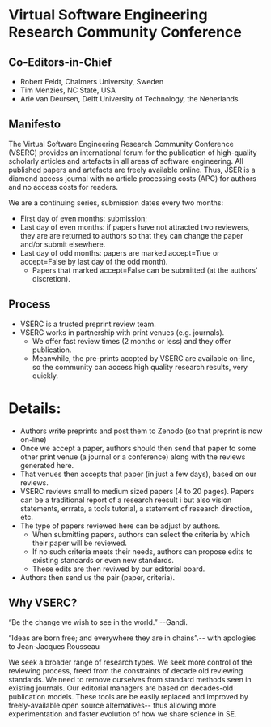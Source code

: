 # Virtual  Software Engineering Research Community Conference

## Co-Editors-in-Chief

- Robert Feldt, Chalmers University, Sweden
- Tim Menzies, NC State, USA
- Arie van Deursen, Delft University of Technology, the Neherlands

## Manifesto

The Virtual Software Engineering Research Community Conference
(VSERC) provides an international forum for the publication of high-quality scholarly articles and artefacts in all areas of software engineering. All published papers and artefacts are freely available online. Thus, JSER is a diamond access journal with no article processing costs (APC) for authors and no access costs for readers.

We are a continuing series, submission dates every two months:

- First day of even months: submission;
- Last day of even months:
if papers have not attracted two reviewers,
they are
are returned to authors so that they can change the paper and/or
submit elsewhere.
- Last day of odd months:
papers are marked accept=True or accept=False
by last day of the odd month). 
  -  Papers that marked
accept=False can be submitted (at the authors' discretion).

## Process

- VSERC is a trusted preprint review team.
- VSERC works in partnership  with print venues (e.g. journals).
  - We offer fast review times (2 months or less)
    and they offer publication.
  - Meanwhile, the pre-prints accpted  by VSERC are available
    on-line, so the community can access high quality research
    results, very quickly.

# Details:

- Authors write preprints and post them to Zenodo (so that
  preprint is now on-line)
- Once we accept a paper, authors should then send  that
  paper to some other print venue (a journal or a conference) 
  along with the reviews generated here.
- That venues then accepts that paper (in just a few days),
  based  on our reviews.
- VSERC reviews small to medium sized papers (4 to 20 pages).
  Papers can be a traditional report of a research reesult i
  but also vision statements, errrata, a tools tutorial,
  a statement of research direction, etc.
- The type of papers reviewed here can be adjust by authors.
  - When submitting papers, authors can select the criteria by
  which their paper will be reviewed.
  - If no such criteria meets their needs, authors can propose
    edits to existing standards or even new standards. 
  - These
    edits are then reviwed by our editorial board.
- Authors then send us the pair (paper, criteria). 

## Why VSERC?

“Be the change we wish to see in the world.” --Gandi.

“Ideas are born free; and everywhere they are  in chains”.-- with
apologies to Jean-Jacques Rousseau


We seek a broader range of research types.
We seek more control of the reviewing process,
freed from the constraints of decade old reviewing standards.
We need to remove ourselves from standard methods seen in
existing journals.  Our editorial managers  are based on decades-old
publication models. These tools are be easily replaced and improved
by freely-available open source
alternatives--
thus allowing
more experimentation and faster evolution of how we share science
in SE.

